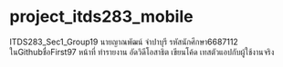 # project_itds283_mobile
ITDS283_Sec1_Group19
นายญาณพัฒน์ จำปาบุรี รหัสนักศึกษา6687112 ในGithubชื่อFirst97  หน้าที่ ทำรายงาน อัดวิดีโอสาธิต เขียนโค้ด เทสตัวแอปกับผู้ใช้งานจริง
